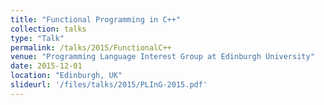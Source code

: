 ```yaml
---
title: "Functional Programming in C++"
collection: talks
type: "Talk"
permalink: /talks/2015/FunctionalC++
venue: "Programming Language Interest Group at Edinburgh University"
date: 2015-12-01
location: "Edinburgh, UK"
slideurl: '/files/talks/2015/PLInG-2015.pdf'
---
```

